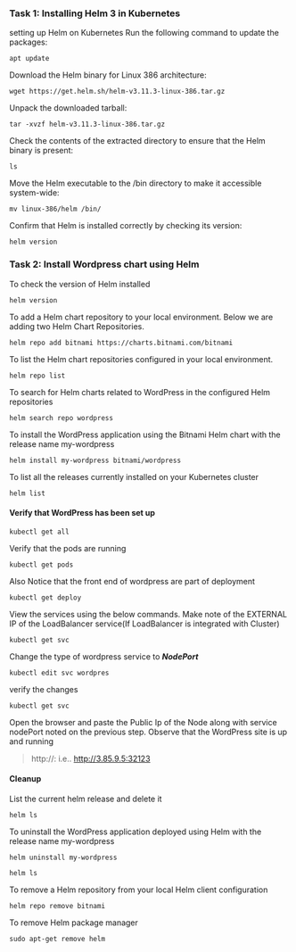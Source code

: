 ### Task 1: Installing Helm 3 in Kubernetes
setting up Helm on Kubernetes
Run the following command to update the packages:
```
apt update
```
Download the Helm binary for Linux 386 architecture:
```
wget https://get.helm.sh/helm-v3.11.3-linux-386.tar.gz
```
Unpack the downloaded tarball: 
```
tar -xvzf helm-v3.11.3-linux-386.tar.gz
```
Check the contents of the extracted directory to ensure that the Helm binary is present:
```
ls
```
Move the Helm executable to the /bin directory to make it accessible system-wide:
 
```
mv linux-386/helm /bin/
```
Confirm that Helm is installed correctly by checking its version:
```
helm version
```
### Task 2: Install Wordpress chart using Helm

To check the version of Helm installed
```
helm version
```
To add a Helm chart repository to your local environment. Below we are adding two Helm Chart Repositories.
```
helm repo add bitnami https://charts.bitnami.com/bitnami 
```
To list the Helm chart repositories configured in your local environment.
```
helm repo list
```
To search for Helm charts related to WordPress in the configured Helm repositories
```
helm search repo wordpress
```
To install the WordPress application using the Bitnami Helm chart with the release name my-wordpress
```
helm install my-wordpress bitnami/wordpress
```
To list all the releases currently installed on your Kubernetes cluster
```
helm list
```


#### Verify that WordPress has been set up 

```
kubectl get all
```
Verify that the pods are running
```
kubectl get pods
```

Also Notice that the front end of wordpress are part of deployment
```
kubectl get deploy
```
View the services using the below commands. Make note of the EXTERNAL IP of the LoadBalancer service(If LoadBalancer is integrated with Cluster)
```
kubectl get svc
```
Change the type of wordpress service to ***NodePort***
```
kubectl edit svc wordpres
```
verify the changes
```
kubectl get svc
```
Open the browser and paste the Public Ip of the Node along with service nodePort noted on the previous step. Observe that the WordPress site is up and running
> http://<Public-IP-of-the-Node>:<NodePort>
> i.e.. http://3.85.9.5:32123

#### Cleanup
List the current helm release and delete it
```
helm ls
```

To uninstall the WordPress application deployed using Helm with the release name my-wordpress
```
helm uninstall my-wordpress
```
```
helm ls
```
 To remove a Helm repository from your local Helm client configuration
```
helm repo remove bitnami
```
To remove Helm package manager
```
sudo apt-get remove helm
```
 
